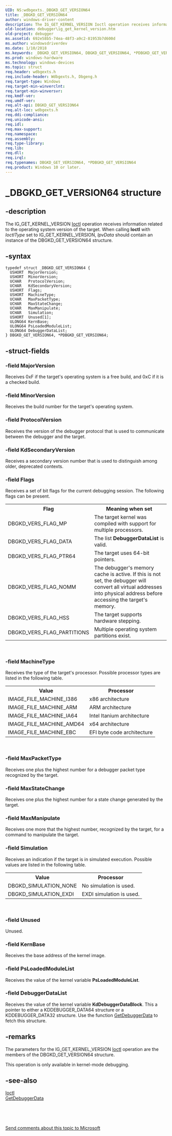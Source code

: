 ```yaml
---
UID: NS:wdbgexts._DBGKD_GET_VERSION64
title: _DBGKD_GET_VERSION64
author: windows-driver-content
description: The IG_GET_KERNEL_VERSION Ioctl operation receives information related to the operating system version of the target.
old-location: debugger\ig_get_kernel_version.htm
old-project: debugger
ms.assetid: 692e58b5-74ea-48f3-a9c2-81953b7d600d
ms.author: windowsdriverdev
ms.date: 1/10/2018
ms.keywords: _DBGKD_GET_VERSION64, DBGKD_GET_VERSION64, *PDBGKD_GET_VERSION64
ms.prod: windows-hardware
ms.technology: windows-devices
ms.topic: struct
req.header: wdbgexts.h
req.include-header: Wdbgexts.h, Dbgeng.h
req.target-type: Windows
req.target-min-winverclnt: 
req.target-min-winversvr: 
req.kmdf-ver: 
req.umdf-ver: 
req.alt-api: DBGKD_GET_VERSION64
req.alt-loc: wdbgexts.h
req.ddi-compliance: 
req.unicode-ansi: 
req.idl: 
req.max-support: 
req.namespace: 
req.assembly: 
req.type-library: 
req.lib: 
req.dll: 
req.irql: 
req.typenames: DBGKD_GET_VERSION64, *PDBGKD_GET_VERSION64
req.product: Windows 10 or later.
---
```


# _DBGKD_GET_VERSION64 structure



## -description
The IG_GET_KERNEL_VERSION <a href="..\wdbgexts\nc-wdbgexts-pwindbg_ioctl_routine.md">Ioctl</a> operation receives information related to the operating system version of the target.  When calling <b>Ioctl</b> with <i>IoctlType</i> set to IG_GET_KERNEL_VERSION, <i>IpvData</i> should contain an instance of the DBGKD_GET_VERSION64 structure.



## -syntax

````
typedef struct _DBGKD_GET_VERSION64 {
  USHORT  MajorVersion;
  USHORT  MinorVersion;
  UCHAR   ProtocolVersion;
  UCHAR   KdSecondaryVersion;
  USHORT  Flags;
  USHORT  MachineType;
  UCHAR   MaxPacketType;
  UCHAR   MaxStateChange;
  UCHAR   MaxManipulate;
  UCHAR   Simulation;
  USHORT  Unused[1];
  ULONG64 KernBase;
  ULONG64 PsLoadedModuleList;
  ULONG64 DebuggerDataList;
} DBGKD_GET_VERSION64, *PDBGKD_GET_VERSION64;
````


## -struct-fields

### -field MajorVersion

Receives 0xF if the target's operating system is a free build, and 0xC if it is a checked build.


### -field MinorVersion

Receives the build number for the target's operating system.


### -field ProtocolVersion

Receives the version of the debugger protocol that is used to communicate between the debugger and the target.


### -field KdSecondaryVersion

Receives a secondary version number that is used to distinguish among older, deprecated contexts.


### -field Flags

Receives a set of bit flags for the current debugging session.  The following flags can be present.

<table>
<tr>
<th>Flag</th>
<th>Meaning when set</th>
</tr>
<tr>
<td>
DBGKD_VERS_FLAG_MP

</td>
<td>
The target kernel was compiled with support for multiple processors.

</td>
</tr>
<tr>
<td>
DBGKD_VERS_FLAG_DATA

</td>
<td>
The list <b>DebuggerDataList</b> is valid.

</td>
</tr>
<tr>
<td>
DBGKD_VERS_FLAG_PTR64

</td>
<td>
The target uses 64-bit pointers.

</td>
</tr>
<tr>
<td>
DBGKD_VERS_FLAG_NOMM

</td>
<td>
The debugger's memory cache is active.  If this is not set, the debugger will convert all virtual addresses into physical address before accessing the target's memory.

</td>
</tr>
<tr>
<td>
DBGKD_VERS_FLAG_HSS

</td>
<td>
The target supports hardware stepping.

</td>
</tr>
<tr>
<td>
DBGKD_VERS_FLAG_PARTITIONS

</td>
<td>
Multiple operating system partitions exist.

</td>
</tr>
</table>
 


### -field MachineType

Receives the type of the target's processor.  Possible processor types are listed in the following table.

<table>
<tr>
<th>Value</th>
<th>Processor</th>
</tr>
<tr>
<td>
IMAGE_FILE_MACHINE_I386

</td>
<td>
x86 architecture

</td>
</tr>
<tr>
<td>
IMAGE_FILE_MACHINE_ARM

</td>
<td>
ARM architecture

</td>
</tr>
<tr>
<td>
IMAGE_FILE_MACHINE_IA64

</td>
<td>
Intel Itanium architecture

</td>
</tr>
<tr>
<td>
IMAGE_FILE_MACHINE_AMD64

</td>
<td>
x64 architecture

</td>
</tr>
<tr>
<td>
IMAGE_FILE_MACHINE_EBC

</td>
<td>
EFI byte code architecture

</td>
</tr>
</table>
 


### -field MaxPacketType

Receives one plus the highest number for a debugger packet type recognized by the target.


### -field MaxStateChange

Receives one plus the highest number for a state change generated by the target.


### -field MaxManipulate

Receives one more that the highest number, recognized by the target, for a command to manipulate the target.


### -field Simulation

Receives an indication if the target is in simulated execution.  Possible values are listed in the following table.

<table>
<tr>
<th>Value</th>
<th>Processor</th>
</tr>
<tr>
<td>
DBGKD_SIMULATION_NONE

</td>
<td>
No simulation is used.

</td>
</tr>
<tr>
<td>
DBGKD_SIMULATION_EXDI

</td>
<td>
EXDI simulation is used.

</td>
</tr>
</table>
 


### -field Unused

Unused.


### -field KernBase

Receives the base address of the kernel image.


### -field PsLoadedModuleList

Receives the value of the kernel variable <b>PsLoadedModuleList</b>.


### -field DebuggerDataList

Receives the value of the kernel variable <b>KdDebuggerDataBlock</b>.  This a pointer to either a KDDEBUGGER_DATA64 structure or a KDDEBUGGER_DATA32 structure.  Use the function <a href="..\wdbgexts\nf-wdbgexts-getdebuggerdata.md">GetDebuggerData</a> to fetch this structure.


## -remarks
The parameters for the IG_GET_KERNEL_VERSION <a href="..\wdbgexts\nc-wdbgexts-pwindbg_ioctl_routine.md">Ioctl</a> operation are the members of the DBGKD_GET_VERSION64 structure.

This operation is only available in kernel-mode debugging.


## -see-also
<dl>
<dt>
<a href="..\wdbgexts\nc-wdbgexts-pwindbg_ioctl_routine.md">Ioctl</a>
</dt>
<dt>
<a href="..\wdbgexts\nf-wdbgexts-getdebuggerdata.md">GetDebuggerData</a>
</dt>
</dl>
 

 

<a href="mailto:wsddocfb@microsoft.com?subject=Documentation%20feedback [debugger\debugger]:%20DBGKD_GET_VERSION64 structure%20 RELEASE:%20(1/10/2018)&amp;body=%0A%0APRIVACY STATEMENT%0A%0AWe use your feedback to improve the documentation. We don't use your email address for any other purpose, and we'll remove your email address from our system after the issue that you're reporting is fixed. While we're working to fix this issue, we might send you an email message to ask for more info. Later, we might also send you an email message to let you know that we've addressed your feedback.%0A%0AFor more info about Microsoft's privacy policy, see http://privacy.microsoft.com/en-us/default.aspx." title="Send comments about this topic to Microsoft">Send comments about this topic to Microsoft</a>


